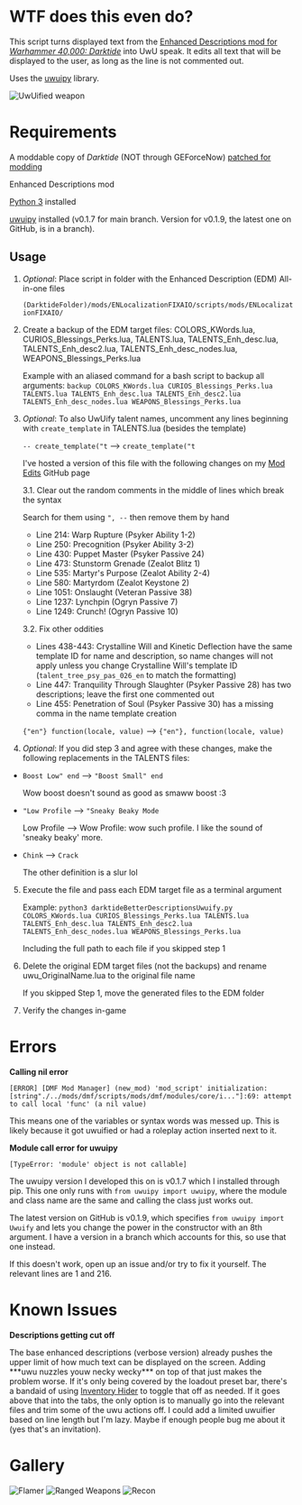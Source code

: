 # WTF does this even do?

This script turns displayed text from the [Enhanced Descriptions mod for *Warhammer 40,000: Darktide*](https://www.nexusmods.com/warhammer40kdarktide/mods/210) into UwU speak. It edits all text that will be displayed to the user, as long as the line is not commented out.

Uses the [uwuipy](https://github.com/Cuprum77/uwuipy) library.

![UwUified weapon](https://imgur.com/K603bvO.png)

# Requirements

A moddable copy of *Darktide* (NOT through GEForceNow) [patched for modding](https://dmf-docs.darkti.de/#/installing-mods)

Enhanced Descriptions mod

[Python 3](https://www.python.org/downloads/) installed

[uwuipy](https://github.com/Cuprum77/uwuipy) installed (v0.1.7 for main branch. Version for v0.1.9, the latest one on GitHub, is in a branch).

## Usage

1. *Optional*: Place script in folder with the Enhanced Description (EDM) All-in-one files

   ```(DarktideFolder)/mods/ENLocalizationFIXAIO/scripts/mods/ENLocalizationFIXAIO/```

2. Create a backup of the EDM target files: COLORS_KWords.lua, CURIOS_Blessings_Perks.lua, TALENTS.lua, TALENTS_Enh_desc.lua, TALENTS_Enh_desc2.lua, TALENTS_Enh_desc_nodes.lua, WEAPONS_Blessings_Perks.lua

   Example with an aliased command for a bash script to backup all arguments: ```backup COLORS_KWords.lua CURIOS_Blessings_Perks.lua TALENTS.lua TALENTS_Enh_desc.lua TALENTS_Enh_desc2.lua TALENTS_Enh_desc_nodes.lua WEAPONS_Blessings_Perks.lua```

3. *Optional*: To also UwUify talent names, uncomment any lines beginning with ```create_template``` in TALENTS.lua (besides the template)

   ```-- create_template("t``` --> ```create_template("t```

   I've hosted a version of this file with the following changes on my [Mod Edits](https://github.com/Backup158/Darktide-Mod-Edits/blob/main/EnhancedDescriptionsv2_TALENTS_edit.lua) GitHub page

   3.1. Clear out the random comments in the middle of lines which break the syntax

   Search for them using ```", --``` then remove them by hand
   - Line 214: Warp Rupture (Psyker Ability 1-2)
   - Line 250: Precognition (Psyker Ability 3-2)
   - Line 430: Puppet Master (Psyker Passive 24)
   - Line 473: Stunstorm Grenade (Zealot Blitz 1)
   - Line 535: Martyr's Purpose (Zealot Ability 2-4)
   - Line 580: Martyrdom (Zealot Keystone 2)
   - Line 1051: Onslaught (Veteran Passive 38)
   - Line 1237: Lynchpin (Ogryn Passive 7)
   - Line 1249: Crunch! (Ogryn Passive 10)

   3.2. Fix other oddities
   - Lines 438-443: Crystalline Will and Kinetic Deflection have the same template ID for name and description, so name changes will not apply unless you change Crystalline Will's template ID (```talent_tree_psy_pas_026_en``` to match the formatting)
   - Line 447: Tranquility Through Slaughter (Psyker Passive 28) has two descriptions; leave the first one commented out
   - Line 455: Penetration of Soul (Psyker Passive 30) has a missing comma in the name template creation

   ```{"en"} function(locale, value)``` --> ```{"en"}, function(locale, value)```

5. *Optional*: If you did step 3 and agree with these changes, make the following replacements in the TALENTS files:

- ```Boost Low" end``` --> ```"Boost Small" end```

  Wow boost doesn't sound as good as smaww boost :3

- ```"Low Profile``` --> ```"Sneaky Beaky Mode```

  Low Profile --> Wow Profile: wow such profile. I like the sound of 'sneaky beaky' more.

- ```Chink``` --> ```Crack```

  The other definition is a slur lol
   
5. Execute the file and pass each EDM target file as a terminal argument

   Example: ```python3 darktideBetterDescriptionsUwuify.py COLORS_KWords.lua CURIOS_Blessings_Perks.lua TALENTS.lua TALENTS_Enh_desc.lua TALENTS_Enh_desc2.lua TALENTS_Enh_desc_nodes.lua WEAPONS_Blessings_Perks.lua```

   Including the full path to each file if you skipped step 1

6. Delete the original EDM target files (not the backups) and rename uwu_OriginalName.lua to the original file name

   If you skipped Step 1, move the generated files to the EDM folder
  
7. Verify the changes in-game

# Errors
**Calling nil error**

```
[ERROR] [DMF Mod Manager] (new_mod) 'mod_script' initialization: [string"./../mods/dmf/scripts/mods/dmf/modules/core/i..."]:69: attempt to call local 'func' (a nil value)
```

This means one of the variables or syntax words was messed up. This is likely because it got uwuified or had a roleplay action inserted next to it.

**Module call error for uwuipy**

```
[TypeError: 'module' object is not callable]
```

The uwuipy version I developed this on is v0.1.7 which I installed through pip. This one only runs with ```from uwuipy import uwuipy```, where the module and class name are the same and calling the class just works out.

The latest version on GitHub is v0.1.9, which specifies ```from uwuipy import Uwuify``` and lets you change the power in the constructor with an 8th argument. I have a version in a branch which accounts for this, so use that one instead.

If this doesn't work, open up an issue and/or try to fix it yourself. The relevant lines are 1 and 216.

# Known Issues

**Descriptions getting cut off**

The base enhanced descriptions (verbose version) already pushes the upper limit of how much text can be displayed on the screen. Adding \*\*\*uwu nuzzles youw necky wecky\*\*\* on top of that just makes the problem worse. If it's only being covered by the loadout preset bar, there's a bandaid of using [Inventory Hider](https://www.nexusmods.com/warhammer40kdarktide/mods/313) to toggle that off as needed. If it goes above that into the tabs, the only option is to manually go into the relevant files and trim some of the uwu actions off. I could add a limited uwuifier based on line length but I'm lazy. Maybe if enough people bug me about it (yes that's an invitation).

# Gallery

![Flamer](https://imgur.com/bRrrpB0.png)
![Ranged Weapons](https://imgur.com/mF52XI1.png)
![Recon](https://imgur.com/DgE8amT.png)
